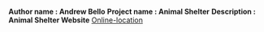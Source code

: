 **Author name : Andrew Bello**
**Project name : Animal Shelter**
**Description : Animal Shelter Website**
[Online-location](https://github.com/AndrewBello/Animal-shelter.git)